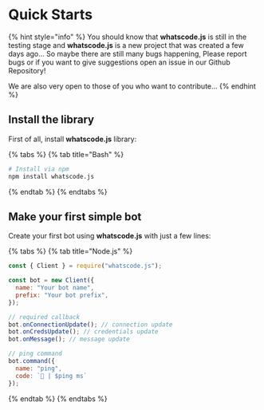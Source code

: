 # Quick Starts

{% hint style="info" %}
You should know that **whatscode.js** is still in the testing stage and **whatscode.js** is a new project that was created a few days ago... So maybe there are still many bugs happening, Please report bugs or if you want to give suggestions open an issue in our Github Repository!

We are also very open to those of you who want to contribute...
{% endhint %}

## Install the library

First of all, install **whatscode.js** library:

{% tabs %}
{% tab title="Bash" %}
```bash
# Install via npm
npm install whatscode.js
```
{% endtab %}
{% endtabs %}

## Make your first simple bot

Create your first bot using **whatscode.js** with just a few lines:

{% tabs %}
{% tab title="Node.js" %}
```javascript
const { Client } = require("whatscode.js");

const bot = new Client({
  name: "Your bot name",
  prefix: "Your bot prefix",
});

// required callback
bot.onConnectionUpdate(); // connection update
bot.onCredsUpdate(); // credentials update
bot.onMessage(); // message update

// ping command
bot.command({
  name: "ping",
  code: `🏓 | $ping ms`
});
```
{% endtab %}
{% endtabs %}
